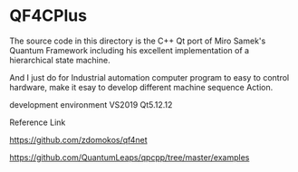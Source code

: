 # QF4CPlus

The source code in this directory is the C++ Qt port of Miro Samek's Quantum Framework including his excellent implementation of a hierarchical state machine. 

And I just do for Industrial automation computer program to easy to control hardware, make it esay to develop different machine sequence Action.

development environment
VS2019
Qt5.12.12



Reference Link

https://github.com/zdomokos/qf4net


https://github.com/QuantumLeaps/qpcpp/tree/master/examples
